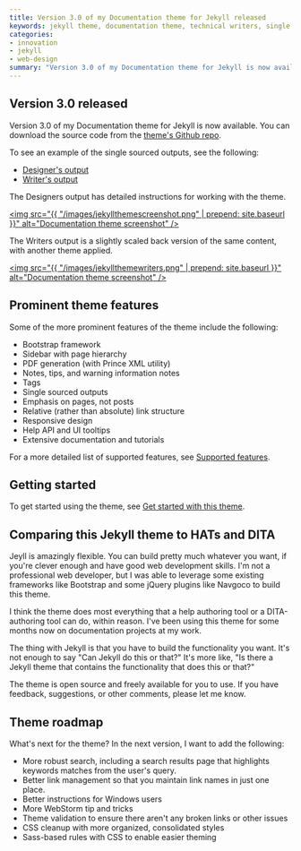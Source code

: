 ```yaml
---
title: Version 3.0 of my Documentation theme for Jekyll released
keywords: jekyll theme, documentation theme, technical writers, single sourcing theme
categories:
- innovation
- jekyll
- web-design
summary: "Version 3.0 of my Documentation theme for Jekyll is now available. This theme has a ton of features, such as tags, series, collections, search, PDF generation, and more. Additionally, I've written up detailed documentation for using the theme."
---
```


## Version 3.0 released

Version 3.0 of my Documentation theme for Jekyll is now available. You can download the source code from the [theme's Github repo](https://github.com/tomjohnson1492/documentation-theme-jekyll).

To see an example of the single sourced outputs, see the following:

* [Designer's output](http://idratherbetellingstories.com/documentation-theme-jekyll/doc_designers/)
* [Writer's output](http://idratherbetellingstories.com/documentation-theme-jekyll/doc_writers/)

The Designers output has detailed instructions for working with the theme.

<a href="http://idratherbetellingstories.com/documentation-theme-jekyll/doc_designers/"><img src="{{ "/images/jekyllthemescreenshot.png" | prepend: site.baseurl }}" alt="Documentation theme screenshot" /></a>

The Writers output is a slightly scaled back version of the same content, with another theme applied.

<a href="http://idratherbetellingstories.com/documentation-theme-jekyll/doc_writers/"><img src="{{ "/images/jekyllthemewriters.png" | prepend: site.baseurl }}" alt="Documentation theme screenshot" /></a>

## Prominent theme features

Some of the more prominent features of the theme include the following:

* Bootstrap framework
* Sidebar with page hierarchy
* PDF generation (with Prince XML utility)
* Notes, tips, and warning information notes
* Tags
* Single sourced outputs
* Emphasis on pages, not posts
* Relative (rather than absolute) link structure
* Responsive design
* Help API and UI tooltips
* Extensive documentation and tutorials

For a more detailed list of supported features, see [Supported features](http://idratherbetellingstories.com/documentation-theme-jekyll/doc_designers/doc_supported_features.html).

## Getting started

To get started using the theme, see [Get started with this theme](http://idratherbetellingstories.com/documentation-theme-jekyll/doc_designers/doc_getting_started.html).

## Comparing this Jekyll theme to HATs and DITA

Jeyll is amazingly flexible. You can build pretty much whatever you want, if you're clever enough and have good web development skills. I'm not a professional web developer, but I was able to leverage some existing frameworks like Bootstrap and some jQuery plugins like Navgoco to build this theme.

I think the theme does most everything that a help authoring tool or a DITA-authoring tool can do, within reason. I've been using this theme for some months now on documentation projects at my work.

The thing with Jekyll is that you have to build the functionality you want. It's not enough to say "Can Jekyll do this or that?" It's more like, "Is there a Jekyll theme that contains the functionality that does this or that?"

The theme is open source and freely available for you to use. If you have feedback, suggestions, or other comments, please let me know.

## Theme roadmap

What's next for the theme? In the next version, I want to add the following:

* More robust search, including a search results page that highlights keywords matches from the user's query.
* Better link management so that you maintain link names in just one place.
* Better instructions for Windows users
* More WebStorm tip and tricks
* Theme validation to ensure there aren't any broken links or other issues
* CSS cleanup with more organized, consolidated styles
* Sass-based rules with CSS to enable easier theming
